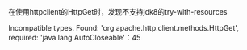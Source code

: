 在使用httpclient的HttpGet时，发现不支持jdk8的try-with-resources

Incompatible types. Found: 'org.apache.http.client.methods.HttpGet', required: 'java.lang.AutoCloseable'：45

